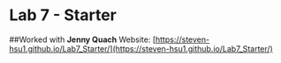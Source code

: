# Lab 7 - Starter

##Worked with **Jenny Quach**
Website: [https://steven-hsu1.github.io/Lab7_Starter/](https://steven-hsu1.github.io/Lab7_Starter/)
